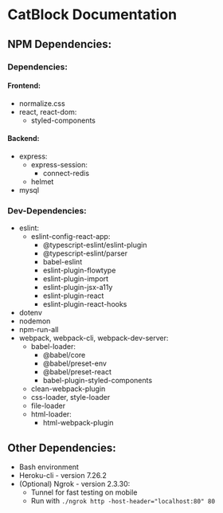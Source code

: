 # CatBlock Documentation

## NPM Dependencies:

### Dependencies:

#### Frontend:
* normalize.css
* react, react-dom:
  * styled-components

#### Backend:
* express:
  * express-session:
    * connect-redis
  * helmet
* mysql

### Dev-Dependencies:
* eslint:
  * eslint-config-react-app:
    * @typescript-eslint/eslint-plugin
    * @typescript-eslint/parser
    * babel-eslint
    * eslint-plugin-flowtype
    * eslint-plugin-import
    * eslint-plugin-jsx-a11y
    * eslint-plugin-react
    * eslint-plugin-react-hooks
* dotenv
* nodemon
* npm-run-all
* webpack, webpack-cli, webpack-dev-server:
  * babel-loader:
    * @babel/core
    * @babel/preset-env
    * @babel/preset-react
    * babel-plugin-styled-components
  * clean-webpack-plugin
  * css-loader, style-loader
  * file-loader
  * html-loader:
    * html-webpack-plugin

## Other Dependencies:
* Bash environment
* Heroku-cli - version 7.26.2
* (Optional) Ngrok - version 2.3.30:
  * Tunnel for fast testing on mobile
  * Run with `./ngrok http -host-header="localhost:80" 80`
